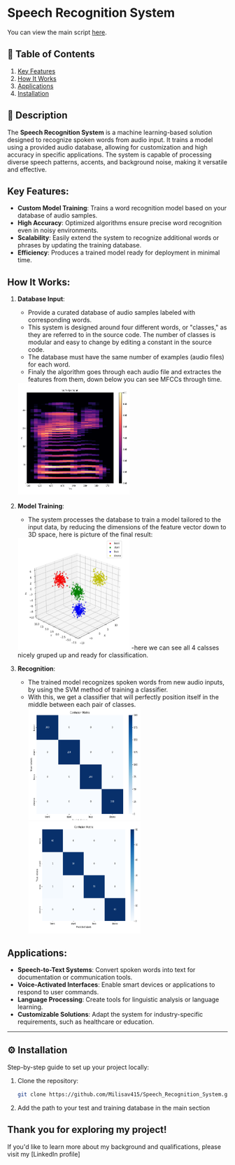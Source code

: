 # Speech Recognition System

You can view the main script [here](https://raw.githubusercontent.com/Milisav415/Speech_Recognition_System/refs/heads/main/main.py).

## 📂 Table of Contents

1. [Key Features](#key-features)
2. [How It Works](#how-it-works)
3. [Applications](#applications)
4. [Installation](#installation)

## 🚀 Description

The **Speech Recognition System** is a machine learning-based solution designed to recognize spoken words from audio input. It trains a model using a provided audio database, allowing for customization and high accuracy in specific applications. The system is capable of processing diverse speech patterns, accents, and background noise, making it versatile and effective.

## Key Features:
- **Custom Model Training**: Trains a word recognition model based on your database of audio samples.
- **High Accuracy**: Optimized algorithms ensure precise word recognition even in noisy environments.
- **Scalability**: Easily extend the system to recognize additional words or phrases by updating the training database.
- **Efficiency**: Produces a trained model ready for deployment in minimal time.

## How It Works:
1. **Database Input**: 
   - Provide a curated database of audio samples labeled with corresponding words.
   - This system is designed around four different words, or "classes," as they are referred to in the source code. The number of classes is modular and easy to change by editing a constant in the source code.
   - The database must have the same number of examples (audio files) for each word.
   - Finaly the algorithm goes through each audio file and extractes the features from them, down below you can see MFCCs through time.
   <img src="assets/log_mel_spec.PNG" alt="Alt Text" width="256" height="256">
   
2. **Model Training**: 
   - The system processes the database to train a model tailored to the input data, by reducing the dimensions of the feature vector down to 3D space, here is picture of the final result:
   <img src="assets/2024-12-14_16-20.PNG" alt="Alt Text" width="256" height="256">
   -here we can see all 4 calsses nicely gruped up and ready for classification.

3. **Recognition**: 
   - The trained model recognizes spoken words from new audio inputs, by using the SVM method of training a classifier.
   - With this, we get a classifier that will perfectly position itself in the middle between each pair of classes.
   <img src="assets/t_cm.PNG" alt="Alt Text" width="256" height="256"> <img src="assets/tr_cm.PNG" alt="Alt Text" width="256" height="256">

## Applications:
- **Speech-to-Text Systems**: Convert spoken words into text for documentation or communication tools.
- **Voice-Activated Interfaces**: Enable smart devices or applications to respond to user commands.
- **Language Processing**: Create tools for linguistic analysis or language learning.
- **Customizable Solutions**: Adapt the system for industry-specific requirements, such as healthcare or education.

---

## ⚙️ Installation

Step-by-step guide to set up your project locally:
1. Clone the repository:
   ```bash
   git clone https://github.com/Milisav415/Speech_Recognition_System.git
2. Add the path to your test and training database in the main section

## **Thank you for exploring my project!** 
If you'd like to learn more about my background and qualifications, please visit my [LinkedIn profile]
